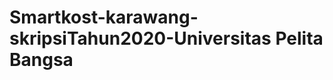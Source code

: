 # Smartkost-karawang-skripsiTahun2020-Universitas Pelita Bangsa

<!DOCTYPE html>
<html>
<head>
<!-- <style>
table {
  font-family: arial, sans-serif;
  border-collapse: collapse;
  width: 100%;
}

td, th {
  border: 1px solid #dddddd;
  text-align: left;
  padding: 8px;
}

tr:nth-child(even) {
  background-color: #dddddd;
}
</style> -->
</head>
<body>
<h1>Project Smartkost ini merupakan suatu sistem yang dibuat dari pengembangan Smarthome berbasis web php native dengan teknologi Internet of things.</h1>
<h2>Alat dan Bahan</h2>

<table>
  <tr>
    <th>No</th>
    <th>Nama Alat/Bahan</th>
    <th>Jumlah</th>
  </tr>
  <tr>
    <td>1</td>
    <td>Raspberry Pi 3B</td>
    <td>1 Unit</td>
  </tr>
  <tr>
    <td>2</td>
    <td>RFID Reader dan Tag</td>
    <td>2 Unit</td>
  </tr>
  <tr>
    <td>3</td>
    <td>Doorlock</td>
    <td>2 Unit</td>
  </tr>
  <tr>
    <td>4</td>
    <td>Lampu</td>
    <td>2 Unit</td>
  </tr>
  <tr>
    <td>5</td>
    <td>Kipas/Cooler komputer</td>
    <td>2 Unit</td>
  </tr>
  <tr>
    <td>6</td>
    <td>Modul Relay 4 Chanel</td>
    <td>1 Unit</td>
  </tr>
</table>

  <h3>Kelebihan Sistem ini Yaitu:</h3>
<ul>
  <li>Menggunakan RFID Hak Akses Pada masing-masing ruangan(ruangan A dan Ruangan B)</li>
  <li>Terdapat Log/Histori Penggunaan Perangkat</li>
  <li>Terdapat Database</li>
</ul>
<h3>Kekurangan sistem ini Yaitu:</h3>
<ul>
  <li>Belum Responsive</li>
  <li>Menggunakan php native</li>
  <li>Tampilan Sederhana</li>
</ul>
  
</body>
</html>

